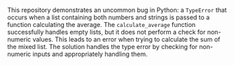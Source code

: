 This repository demonstrates an uncommon bug in Python: a `TypeError` that occurs when a list containing both numbers and strings is passed to a function calculating the average. The `calculate_average` function successfully handles empty lists, but it does not perform a check for non-numeric values. This leads to an error when trying to calculate the sum of the mixed list. The solution handles the type error by checking for non-numeric inputs and appropriately handling them.